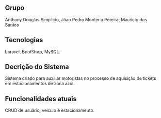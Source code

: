 ## Grupo

Anthony Douglas Simplicio, Jõao Pedro Monterio Pereira, Mauricio dos Santos

## Tecnologias
Laravel, BootStrap, MySQL.

## Decrição do Sistema
Sistema criado para auxiliar motoristas no processo de aquisição de tickets em estacionamentos de zona azul.

## Funcionalidades atuais
CRUD de usuario, veiculo e estacionamento.
